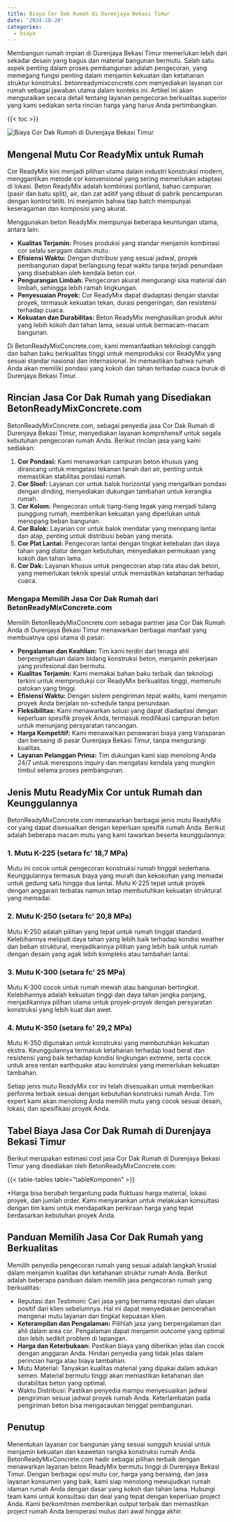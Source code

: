 ```yaml
---
title: Biaya Cor Dak Rumah di Durenjaya Bekasi Timur
date: '2024-10-28'
categories:
  - biaya
---
```


Membangun rumah impian di Durenjaya Bekasi Timur memerlukan lebih dari sekadar desain yang bagus dan material bangunan bermutu. Salah satu aspek penting dalam proses pembangunan adalah pengecoran, yang memegang fungsi penting dalam menjamin kekuatan dan ketahanan struktur konstruksi. betonreadymixconcrete.com menyediakan layanan cor rumah sebagai jawaban utama dalam konteks ini. Artikel ini akan menguraikan secara detail tentang layanan pengecoran berkualitas superior yang kami sediakan serta rincian harga yang harus Anda pertimbangkan.

{{< toc >}}

![Biaya Cor Dak Rumah di Durenjaya Bekasi Timur](https://betoncor8.github.io/cor/harga-beton-readymix-concrete%20(20).png)

## Mengenal Mutu Cor ReadyMix untuk Rumah

Cor ReadyMix kini menjadi pilihan utama dalam industri konstruksi modern, menggantikan metode cor konvensional yang sering memerlukan adaptasi di lokasi. Beton ReadyMix adalah kombinasi portland, bahan campuran (pasir dan batu split), air, dan zat aditif yang dibuat di pabrik pencampuran dengan kontrol teliti. Ini menjamin bahwa tiap batch mempunyai keseragaman dan komposisi yang akurat.

Menggunakan beton ReadyMix mempunyai beberapa keuntungan utama, antara lain:

- **Kualitas Terjamin:** Proses produksi yang standar menjamin kombinasi cor selalu seragam dalam mutu.
- **Efisiensi Waktu:** Dengan distribusi yang sesuai jadwal, proyek pembangunan dapat berlangsung tepat waktu tanpa terjadi penundaan yang disebabkan oleh kendala beton cor.
- **Pengurangan Limbah:** Pengecoran akurat mengurangi sisa material dan limbah, sehingga lebih ramah lingkungan.
- **Penyesuaian Proyek:** Cor ReadyMix dapat diadaptasi dengan standar proyek, termasuk kekuatan tekan, durasi pengeringan, dan resistensi terhadap cuaca.
- **Kekuatan dan Durabilitas:** Beton ReadyMix menghasilkan produk akhir yang lebih kokoh dan tahan lama, sesuai untuk bermacam-macam bangunan.

Di BetonReadyMixConcrete.com, kami memanfaatkan teknologi canggih dan bahan baku berkualitas tinggi untuk memproduksi cor ReadyMix yang sesuai standar nasional dan internasional. Ini memastikan bahwa rumah Anda akan memiliki pondasi yang kokoh dan tahan terhadap cuaca buruk di Durenjaya Bekasi Timur.

## Rincian Jasa Cor Dak Rumah yang Disediakan BetonReadyMixConcrete.com

BetonReadyMixConcrete.com, sebagai penyedia jasa Cor Dak Rumah di Durenjaya Bekasi Timur, menyediakan layanan komprehensif untuk segala kebutuhan pengecoran rumah Anda. Berikut rincian jasa yang kami sediakan:

1. **Cor Pondasi:** Kami menawarkan campuran beton khusus yang dirancang untuk mengatasi tekanan tanah dan air, penting untuk memastikan stabilitas pondasi rumah.
2. **Cor Sloof:** Layanan cor untuk balok horizontal yang mengaitkan pondasi dengan dinding, menyediakan dukungan tambahan untuk kerangka rumah.
3. **Cor Kolom:** Pengecoran untuk tiang-tiang tegak yang menjadi tulang punggung rumah, memberikan kekuatan yang diperlukan untuk menopang beban bangunan.
4. **Cor Balok:** Layanan cor untuk balok mendatar yang menopang lantai dan atap, penting untuk distribusi beban yang merata.
5. **Cor Plat Lantai:** Pengecoran lantai dengan tingkat ketebalan dan daya tahan yang diatur dengan kebutuhan, menyediakan permukaan yang kokoh dan tahan lama.
6. **Cor Dak:** Layanan khusus untuk pengecoran atap rata atau dak beton, yang memerlukan teknik spesial untuk memastikan ketahanan terhadap cuaca.

### Mengapa Memilih Jasa Cor Dak Rumah dari BetonReadyMixConcrete.com

Memilih BetonReadyMixConcrete.com sebagai partner jasa Cor Dak Rumah Anda di Durenjaya Bekasi Timur menawarkan berbagai manfaat yang membuatnya opsi utama di pasar:

- **Pengalaman dan Keahlian:** Tim kami terdiri dari tenaga ahli berpengetahuan dalam bidang konstruksi beton, menjamin pekerjaan yang profesional dan bermutu.
- **Kualitas Terjamin:** Kami memakai bahan baku terbaik dan teknologi terkini untuk memproduksi cor ReadyMix berkualitas tinggi, memenuhi patokan yang tinggi.
- **Efisiensi Waktu:** Dengan sistem pengiriman tepat waktu, kami menjamin proyek Anda berjalan on-schedule tanpa penundaan.
- **Fleksibilitas:** Kami menawarkan solusi yang dapat diadaptasi dengan keperluan spesifik proyek Anda, termasuk modifikasi campuran beton untuk menunjang persyaratan rancangan.
- **Harga Kompetitif:** Kami menawarkan penawaran biaya yang transparan dan bersaing di pasar Durenjaya Bekasi Timur, tanpa mengurangi kualitas.
- **Layanan Pelanggan Prima:** Tim dukungan kami siap menolong Anda 24/7 untuk merespons inquiry dan mengatasi kendala yang mungkin timbul selama proses pembangunan.

## Jenis Mutu ReadyMix Cor untuk Rumah dan Keunggulannya

BetonReadyMixConcrete.com menawarkan berbagai jenis mutu ReadyMix cor yang dapat disesuaikan dengan keperluan spesifik rumah Anda. Berikut adalah beberapa macam mutu yang kami tawarkan beserta keunggulannya:

### 1\. Mutu K-225 (setara fc' 18,7 MPa)

Mutu ini cocok untuk pengecoran konstruksi rumah tinggal sederhana. Keunggulannya termasuk biaya yang murah dan kekokohan yang memadai untuk gedung satu hingga dua lantai. Mutu K-225 tepat untuk proyek dengan anggaran terbatas namun tetap membutuhkan kekuatan struktural yang memadai.

### 2\. Mutu K-250 (setara fc' 20,8 MPa)

Mutu K-250 adalah pilihan yang tepat untuk rumah tinggal standard. Kelebihannya meliputi daya tahan yang lebih baik terhadap kondisi weather dan beban struktural, menjadikannya pilihan yang lebih baik untuk rumah dengan desain yang agak lebih kompleks atau tambahan lantai.

### 3\. Mutu K-300 (setara fc' 25 MPa)

Mutu K-300 cocok untuk rumah mewah atau bangunan bertingkat. Kelebihannya adalah kekuatan tinggi dan daya tahan jangka panjang, menjadikannya pilihan utama untuk proyek-proyek dengan persyaratan konstruksi yang lebih kuat dan awet.

### 4\. Mutu K-350 (setara fc' 29,2 MPa)

Mutu K-350 digunakan untuk konstruksi yang membutuhkan kekuatan ekstra. Keunggulannya termasuk ketahanan terhadap load berat dan resistensi yang baik terhadap kondisi lingkungan extreme, serta cocok untuk area rentan earthquake atau konstruksi yang memerlukan kekuatan tambahan.

Setiap jenis mutu ReadyMix cor ini telah disesuaikan untuk memberikan performa terbaik sesuai dengan kebutuhan konstruksi rumah Anda. Tim expert kami akan menolong Anda memilih mutu yang cocok sesuai desain, lokasi, dan spesifikasi proyek Anda.

## Tabel Biaya Jasa Cor Dak Rumah di Durenjaya Bekasi Timur

Berikut merupakan estimasi cost jasa Cor Dak Rumah di Durenjaya Bekasi Timur yang disediakan oleh BetonReadyMixConcrete.com:

{{< table-tables table="tableKomponen" >}}

\*Harga bisa berubah tergantung pada fluktuasi harga material, lokasi proyek, dan jumlah order. Kami menyarankan untuk melakukan konsultasi dengan tim kami untuk mendapatkan perkiraan harga yang tepat berdasarkan kebutuhan proyek Anda.

## Panduan Memilih Jasa Cor Dak Rumah yang Berkualitas

Memilih penyedia pengecoran rumah yang sesuai adalah langkah krusial dalam menjamin kualitas dan ketahanan struktur rumah Anda. Berikut adalah beberapa panduan dalam memilih jasa pengecoran rumah yang berkualitas:

- Reputasi dan Testimoni: Cari jasa yang bernama reputasi dan ulasan positif dari klien sebelumnya. Hal ini dapat menyediakan pencerahan mengenai mutu layanan dan tingkat kepuasan klien.
- **Keterampilan dan Pengalaman:** Pilihlah jasa yang berpengalaman dan ahli dalam area cor. Pengalaman dapat menjamin outcome yang optimal dan lebih sedikit problem di lapangan.
- **Harga dan Keterbukaan:** Pastikan biaya yang diberikan jelas dan cocok dengan anggaran Anda. Hindari penyedia yang tidak jelas dalam perincian harga atau biaya tambahan.
- Mutu Material: Tanyakan kualitas material yang dipakai dalam adukan semen. Material bermutu tinggi akan memastikan ketahanan dan durabilitas beton yang optimal.
- Waktu Distribusi: Pastikan penyedia mampu menyesuaikan jadwal pengiriman sesuai jadwal proyek rumah Anda. Keterlambatan pada pengiriman beton bisa mengacaukan tenggat pembangunan.

## Penutup

Menentukan layanan cor bangunan yang sesuai sungguh krusial untuk menjamin kekuatan dan keawetan rangka konstruksi rumah Anda. BetonReadyMixConcrete.com hadir sebagai pilihan terbaik dengan menawarkan layanan beton ReadyMix bermutu tinggi di Durenjaya Bekasi Timur. Dengan berbagai opsi mutu cor, harga yang bersaing, dan jasa layanan konsumen yang baik, kami siap menolong mewujudkan rumah idaman rumah Anda dengan dasar yang kokoh dan tahan lama. Hubungi team kami untuk konsultasi dan deal yang tepat dengan keperluan project Anda. Kami berkomitmen memberikan output terbaik dan memastikan project rumah Anda beroperasi mulus dari awal hingga akhir.
